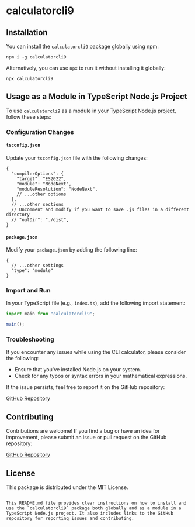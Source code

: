 # calculatorcli9

## Installation

You can install the `calculatorcli9` package globally using npm:

```
npm i -g calculatorcli9
```

Alternatively, you can use `npx` to run it without installing it globally:

```
npx calculatorcli9
```

## Usage as a Module in TypeScript Node.js Project

To use `calculatorcli9` as a module in your TypeScript Node.js project, follow these steps:

### Configuration Changes

#### `tsconfig.json`

Update your `tsconfig.json` file with the following changes:

```
{
  "compilerOptions": {
    "target": "ES2022",
    "module": "NodeNext",
    "moduleResolution": "NodeNext",
    // ...other options
  },
  // ...other sections
  // Uncomment and modify if you want to save .js files in a different directory
  // "outDir": "./dist",
}
```

#### `package.json`

Modify your `package.json` by adding the following line:

```
{
  // ...other settings
  "type": "module"
}
```

### Import and Run

In your TypeScript file (e.g., `index.ts`), add the following import statement:

```typescript
import main from "calculatorcli9";

main();
```

### Troubleshooting

If you encounter any issues while using the CLI calculator, please consider the following:

- Ensure that you've installed Node.js on your system.
- Check for any typos or syntax errors in your mathematical expressions.

If the issue persists, feel free to report it on the GitHub repository:

[GitHub Repository](https://github.com/typescriptkamran/cli-calculator)

## Contributing

Contributions are welcome! If you find a bug or have an idea for improvement, please submit an issue or pull request on the GitHub repository:

[GitHub Repository](https://github.com/typescriptkamran/calculatorcli9.git)

## License

This package is distributed under the MIT License.
```

This README.md file provides clear instructions on how to install and use the `calculatorcli9` package both globally and as a module in a TypeScript Node.js project. It also includes links to the GitHub repository for reporting issues and contributing.